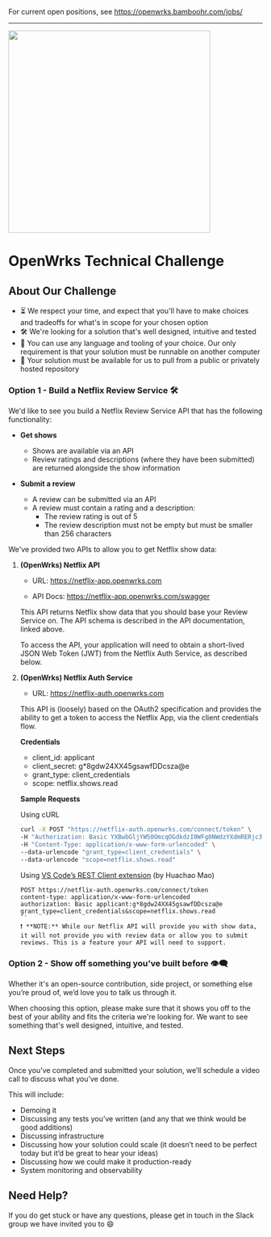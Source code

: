 For current open positions, see <https://openwrks.bamboohr.com/jobs/>

---

<img src="https://www.openwrks.com/assets/img/openwrks-logo_black.svg" width="400">

# OpenWrks Technical Challenge

## About Our Challenge

- ⏳ We respect your time, and expect that you'll have to make choices and tradeoffs for what's in scope for your chosen option
- 🛠 We're looking for a solution that's well designed, intuitive and tested
- 🧰 You can use any language and tooling of your choice. Our only requirement is that your solution must be runnable on another computer
- 💾 Your solution must be available for us to pull from a public or privately hosted repository

### Option 1 - Build a Netflix Review Service 🛠

We'd like to see you build a Netflix Review Service API that has the following functionality:

- **Get shows**

  - Shows are available via an API
  - Review ratings and descriptions (where they have been submitted) are returned alongside the show information

- **Submit a review**
  - A review can be submitted via an API
  - A review must contain a rating and a description:
    - The review rating is out of 5
    - The review description must not be empty but must be smaller than 256 characters

We've provided two APIs to allow you to get Netflix show data:

1. **(OpenWrks) Netflix API**

   - URL: https://netflix-app.openwrks.com

   - API Docs: https://netflix-app.openwrks.com/swagger

   This API returns Netflix show data that you should base your Review Service on. The API schema is described in the API documentation, linked above.

   To access the API, your application will need to obtain a short-lived JSON Web Token (JWT) from the Netflix Auth Service, as described below.

2. **(OpenWrks) Netflix Auth Service**

   - URL: https://netflix-auth.openwrks.com

   This API is (loosely) based on the OAuth2 specification and provides the ability to get a token to access the Netflix App, via the client credentials flow.

   **Credentials**

   - client_id: applicant
   - client_secret: g\*8gdw24XX45gsawfDDcsza@e
   - grant_type: client_credentials
   - scope: netflix.shows.read

   **Sample Requests**

   Using cURL

   ```bash
   curl -X POST "https://netflix-auth.openwrks.com/connect/token" \
   -H "Authorization: Basic YXBwbGljYW50OmcqOGdkdzI0WFg0NWdzYXdmRERjc3phQGU=" \
   -H "Content-Type: application/x-www-form-urlencoded" \
   --data-urlencode "grant_type=client_credentials" \
   --data-urlencode "scope=netflix.shows.read"
   ```

   Using [VS Code’s REST Client extension](https://marketplace.visualstudio.com/items?itemName=humao.rest-client) (by Huachao Mao)

   ```http
   POST https://netflix-auth.openwrks.com/connect/token
   content-type: application/x-www-form-urlencoded
   authorization: Basic applicant:g*8gdw24XX45gsawfDDcsza@e
   grant_type=client_credentials&scope=netflix.shows.read
   ``
   ❗ **NOTE:** While our Netflix API will provide you with show data, it will not provide you with review data or allow you to submit reviews. This is a feature your API will need to support.
   ```

### Option 2 - Show off something you’ve built before 👁️‍🗨️

Whether it's an open-source contribution, side project, or something else you’re proud of, we’d love you to talk us through it.

When choosing this option, please make sure that it shows you off to the best of your ability and fits the criteria we're looking for. We want to see something that's well designed, intuitive, and tested.

## Next Steps

Once you’ve completed and submitted your solution, we’ll schedule a video call to discuss what you’ve done.

This will include:

- Demoing it
- Discussing any tests you’ve written (and any that we think would be good additions)
- Discussing infrastructure
- Discussing how your solution could scale (it doesn’t need to be perfect today but it’d be great to hear your ideas)
- Discussing how we could make it production-ready
- System monitoring and observability

## Need Help?

If you do get stuck or have any questions, please get in touch in the Slack group we have invited you to 😄
